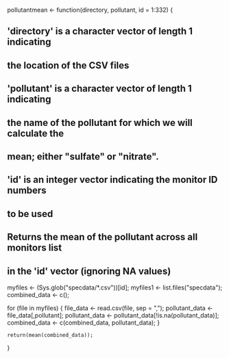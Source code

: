 pollutantmean <- function(directory, pollutant, id = 1:332) {
  
  ## 'directory' is a character vector of length 1 indicating
  ## the location of the CSV files
  
  ## 'pollutant' is a character vector of length 1 indicating
  ## the name of the pollutant for which we will calculate the
  ## mean; either "sulfate" or "nitrate".
  
  ## 'id' is an integer vector indicating the monitor ID numbers
  ## to be used
  
  ## Returns the mean of the pollutant across all monitors list
  ## in the 'id' vector (ignoring NA values)
  
  myfiles <- (Sys.glob("specdata/*.csv"))[id];
  myfiles1 <- list.files("specdata");
  combined_data <- c();
  
  for (file in myfiles) {
    file_data <- read.csv(file, sep = ",");
    pollutant_data <- file_data[,pollutant];
    pollutant_data <- pollutant_data[!is.na(pollutant_data)];
    combined_data <- c(combined_data, pollutant_data);
  }
  
    return(mean(combined_data));
  }
